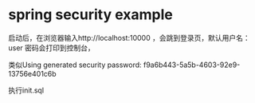 # spring security example

启动后，在浏览器输入http://localhost:10000 ，会跳到登录页，默认用户名：user  密码会打印到控制台，

类似Using generated security password: f9a6b443-5a5b-4603-92e9-13756e401c6b

执行init.sql

